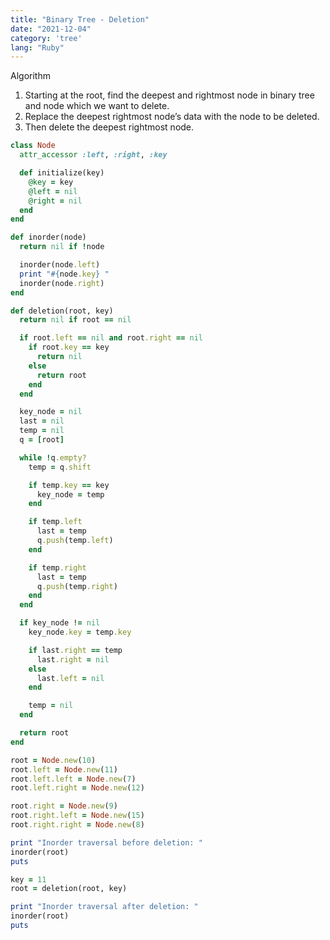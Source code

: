 ```yaml
---
title: "Binary Tree - Deletion"
date: "2021-12-04"
category: 'tree'
lang: "Ruby"
---
```


Algorithm
1. Starting at the root, find the deepest and rightmost node in binary tree and node which we want to delete. 
2. Replace the deepest rightmost node’s data with the node to be deleted. 
3. Then delete the deepest rightmost node.

```rb
class Node
  attr_accessor :left, :right, :key

  def initialize(key)
    @key = key 
    @left = nil 
    @right = nil
  end
end

def inorder(node)
  return nil if !node 

  inorder(node.left)
  print "#{node.key} "
  inorder(node.right)
end

def deletion(root, key)
  return nil if root == nil

  if root.left == nil and root.right == nil 
    if root.key == key 
      return nil 
    else 
      return root 
    end
  end 

  key_node = nil
  last = nil
  temp = nil
  q = [root]

  while !q.empty?
    temp = q.shift 

    if temp.key == key 
      key_node = temp 
    end

    if temp.left 
      last = temp
      q.push(temp.left)
    end 

    if temp.right 
      last = temp
      q.push(temp.right)
    end
  end

  if key_node != nil  
    key_node.key = temp.key

    if last.right == temp 
      last.right = nil 
    else 
      last.left = nil
    end

    temp = nil
  end

  return root
end

root = Node.new(10)
root.left = Node.new(11)
root.left.left = Node.new(7)
root.left.right = Node.new(12)

root.right = Node.new(9)
root.right.left = Node.new(15)
root.right.right = Node.new(8)

print "Inorder traversal before deletion: "
inorder(root)
puts 

key = 11
root = deletion(root, key)

print "Inorder traversal after deletion: "
inorder(root)
puts
```